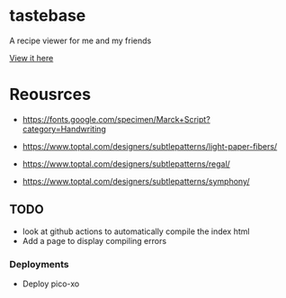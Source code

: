# tastebase
A recipe viewer for me and my friends

[View it here](https://stolksdorf.github.io/tastebase/)


# Reousrces

- https://fonts.google.com/specimen/Marck+Script?category=Handwriting


- https://www.toptal.com/designers/subtlepatterns/light-paper-fibers/
- https://www.toptal.com/designers/subtlepatterns/regal/
- https://www.toptal.com/designers/subtlepatterns/symphony/

## TODO

- look at github actions to automatically compile the index html
- Add a page to display compiling errors


### Deployments
- Deploy pico-xo

